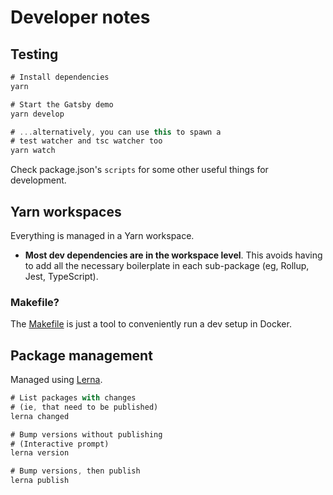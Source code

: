 # Developer notes

## Testing

```js
# Install dependencies
yarn

# Start the Gatsby demo
yarn develop

# ...alternatively, you can use this to spawn a
# test watcher and tsc watcher too
yarn watch
```

Check package.json's `scripts` for some other useful things for development.

## Yarn workspaces

Everything is managed in a Yarn workspace.

- **Most dev dependencies are in the workspace level**. This avoids having to add all the necessary boilerplate in each sub-package (eg, Rollup, Jest, TypeScript).

### Makefile?

The [Makefile](./Makefile) is just a tool to conveniently run a dev setup in Docker.

## Package management

Managed using [Lerna](https://github.com/lerna/lerna).

```js
# List packages with changes
# (ie, that need to be published)
lerna changed

# Bump versions without publishing
# (Interactive prompt)
lerna version

# Bump versions, then publish
lerna publish
```
